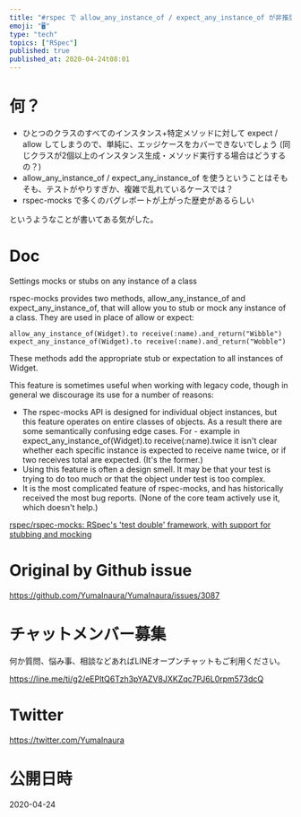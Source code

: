 ```yaml
---
title: "#rspec で allow_any_instance_of / expect_any_instance_of が非推奨な理由"
emoji: "🖥"
type: "tech"
topics: ["RSpec"]
published: true
published_at: 2020-04-24t08:01
---
```


# 何？

- ひとつのクラスのすべてのインスタンス+特定メソッドに対して expect / allow してしまうので、単純に、エッジケースをカバーできないでしょう (同じクラスが2個以上のインスタンス生成・メソッド実行する場合はどうするの？)
- allow_any_instance_of / expect_any_instance_of を使うということはそもそも、テストがやりすぎか、複雑で乱れているケースでは？
- rspec-mocks で多くのバグレポートが上がった歴史があるらしい

というようなことが書いてある気がした。

# Doc

Settings mocks or stubs on any instance of a class

rspec-mocks provides two methods, allow_any_instance_of and expect_any_instance_of, that will allow you to stub or mock any instance of a class. They are used in place of allow or expect:

```
allow_any_instance_of(Widget).to receive(:name).and_return("Wibble")
expect_any_instance_of(Widget).to receive(:name).and_return("Wobble")
```

These methods add the appropriate stub or expectation to all instances of Widget.

This feature is sometimes useful when working with legacy code, though in general we discourage its use for a number of reasons:

- The rspec-mocks API is designed for individual object instances, but this feature operates on entire classes of objects. As a result there are some semantically confusing edge cases. For - example in expect_any_instance_of(Widget).to receive(:name).twice it isn't clear whether each specific instance is expected to receive name twice, or if two receives total are expected. (It's the former.)
- Using this feature is often a design smell. It may be that your test is trying to do too much or that the object under test is too complex.
- It is the most complicated feature of rspec-mocks, and has historically received the most bug reports. (None of the core team actively use it, which doesn't help.)

[rspec/rspec-mocks: RSpec's 'test double' framework, with support for stubbing and mocking](https://github.com/rspec/rspec-mocks#settings-mocks-or-stubs-on-any-instance-of-a-class)

# Original by Github issue

https://github.com/YumaInaura/YumaInaura/issues/3087











<!-- Update From Qiita API -->

# チャットメンバー募集


何か質問、悩み事、相談などあればLINEオープンチャットもご利用ください。

https://line.me/ti/g2/eEPltQ6Tzh3pYAZV8JXKZqc7PJ6L0rpm573dcQ





# Twitter


https://twitter.com/YumaInaura


<!-- Update From Qiita API -->



# 公開日時

2020-04-24
